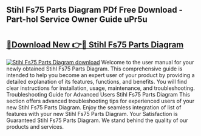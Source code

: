 ## Stihl Fs75 Parts Diagram PDf Free Download - Part-hol Service Owner Guide uPr5u

# <h2><a href="http://dfr74hj.blite.top/?on=Stihl+Fs75+Parts+Diagram">🔗Download New 👉🔴 Stihl Fs75 Parts Diagram</a></h2>

[![Stihl Fs75 Parts Diagram download](https://i.imgur.com/lujVjoI.png)](http://dfr74hj.blite.top/?on=Stihl+Fs75+Parts+Diagram)
Welcome to the user manual for your newly obtained Stihl Fs75 Parts Diagram. This comprehensive guide is intended to help you become an expert user of your product by providing a detailed explanation of its features, functions, and benefits. You will find clear instructions for installation, usage, maintenance, and troubleshooting. Troubleshooting Guide for Advanced Users Stihl Fs75 Parts Diagram This section offers advanced troubleshooting tips for experienced users of your new Stihl Fs75 Parts Diagram. Enjoy the seamless integration of list of features with your new Stihl Fs75 Parts Diagram. Your Satisfaction is Guaranteed Stihl Fs75 Parts Diagram. We stand behind the quality of our products and services.
